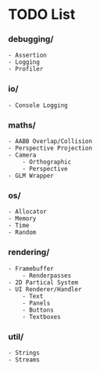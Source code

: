 # TODO List

### debugging/
    - Assertion
    - Logging
    - Profiler

### io/
    - Console Logging

### maths/
    - AABB Overlap/Collision
    - Perspective Projection
    - Camera
        - Orthographic
        - Perspective
    - GLM Wrapper

### os/
    - Allocator
    - Memory
    - Time
    - Random

### rendering/
    - Framebuffer
        - Renderpasses
    - 2D Partical System
    - UI Renderer/Handler
        - Text
        - Panels
        - Buttons
        - Textboxes

### util/
    - Strings
    - Streams
    